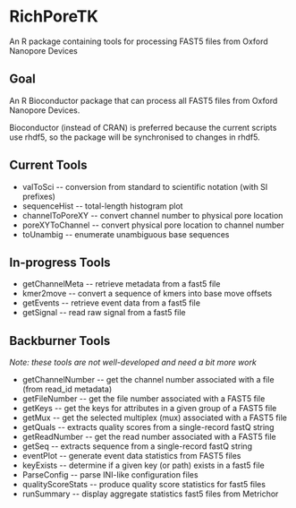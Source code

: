 RichPoreTK
==========

An R package containing tools for processing FAST5 files from Oxford
Nanopore Devices

Goal
----

An R Bioconductor package that can process all FAST5 files from Oxford
Nanopore Devices.

Bioconductor (instead of CRAN) is preferred because the current
scripts use rhdf5, so the package will be synchronised to changes in
rhdf5.

Current Tools
-------------

* valToSci -- conversion from standard to scientific notation (with SI prefixes)
* sequenceHist -- total-length histogram plot
* channelToPoreXY -- convert channel number to physical pore location
* poreXYToChannel -- convert physical pore location to channel number
* toUnambig -- enumerate unambiguous base sequences

In-progress Tools
-----------------

* getChannelMeta -- retrieve metadata from a fast5 file
* kmer2move -- convert a sequence of kmers into base move offsets
* getEvents -- retrieve event data from a fast5 file
* getSignal -- read raw signal from a fast5 file

Backburner Tools
----------------
_Note: these tools are not well-developed and need a bit more work_

* getChannelNumber -- get the channel number associated with a file (from read_id metadata)
* getFileNumber -- get the file number associated with a FAST5 file
* getKeys -- get the keys for attributes in a given group of a FAST5 file
* getMux -- get the selected multiplex (mux) associated with a FAST5 file
* getQuals -- extracts quality scores from a single-record fastQ string
* getReadNumber -- get the read number associated with a FAST5 file
* getSeq -- extracts sequence from a single-record fastQ string
* eventPlot -- generate event data statistics from FAST5 files
* keyExists -- determine if a given key (or path) exists in a fast5 file
* ParseConfig -- parse INI-like configuration files
* qualityScoreStats -- produce quality score statistics for fast5 files
* runSummary -- display aggregate statistics fast5 files from Metrichor

